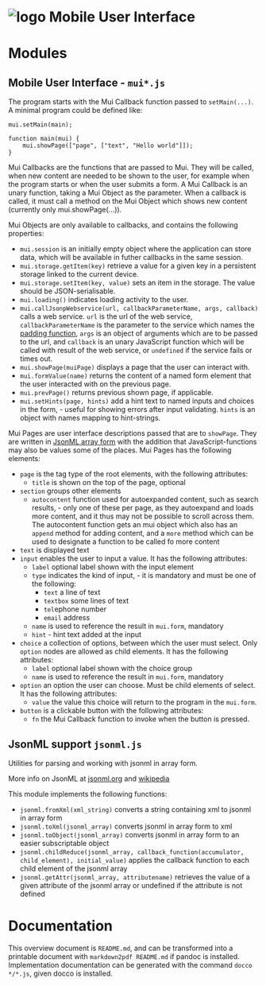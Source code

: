 # ![logo](https://solsort.com/_logo.png) Mobile User Interface


# Modules

## Mobile User Interface -  `mui*.js`


The program starts with the Mui Callback function passed to `setMain(...)`.  A minimal program could be defined like:

    mui.setMain(main);

    function main(mui) {
        mui.showPage(["page", ["text", "Hello world"]]);
    }

Mui Callbacks are the functions that are passed to Mui. They will be called, when new content are needed to be shown to the user, for example when the program starts or when the user submits a form. 
A Mui Callback is an unary function, taking a Mui Object as the parameter. 
When a callback is called, it must call a method on the Mui Object which shows new content (currently only mui.showPage(...)).

Mui Objects are only available to callbacks, and contains the following properties:

- `mui.session` is an initially empty object where the application can store data, which will be available in futher callbacks in the same session.
- `mui.storage.getItem(key)` retrieve a value for a given key in a persistent storage linked to the current device.
- `mui.storage.setItem(key, value)` sets an item in the storage. The value should be JSON-serialisable.
- `mui.loading()` indicates loading activity to the user.
- `mui.callJsonpWebservice(url, callbackParameterName, args, callback)` calls a web service. `url` is the url of the web service, `callbackParameterName` is the parameter to the service which names the [padding function](http://en.wikipedia.org/wiki/JSONP), `args` is an object of arguments which are to be passed to the url, and `callback` is an unary JavaScript function which will be called with result of the web service, or `undefined` if the service fails or times out.
- `mui.showPage(muiPage)` displays a page that the user can interact with.
- `mui.formValue(name)` returns the content of a named form element that the user interacted with on the previous page.
- `mui.prevPage()` returns previous shown page, if applicable.
- `mui.setHints(page, hints)` add a hint text to named inputs and choices in the form, - useful for showing errors after input validating. `hints` is an object with names mapping to hint-strings.

Mui Pages are user interface descriptions passed that are to `showPage`. They are written in [JsonML array form](http://en.wikipedia.org/wiki/JsonML) with the addition that JavaScript-functions may also be values some of the places. Mui Pages has the following elements:

- `page` is the tag type of the root elements, with the following attributes:
    - `title` is shown on the top of the page, optional
- `section` groups other elements
    -  `autocontent` function used for autoexpanded content, such as search results, - only one of these per page, as they autoexpand and loads more content, and it thus may not be possible to scroll across them. The autocontent function gets an mui object which also has an `append` method for adding content, and a `more` method which can be used to designate a function to be called fo more content
- `text` is displayed text
- `input` enables the user to input a value. It has the following attributes:
    - `label` optional label shown with the input element
    - `type` indicates the kind of input, - it is mandatory and must be one of the following:
        - `text` a line of text
        - `textbox` some lines of text
        - `tel`ephone number
        - `email` address
    - `name` is used to reference the result in `mui.form`, mandatory
    - `hint` - hint text added at the input
- `choice` a collection of options, between which the user must select. Only `option` nodes are allowed as child elements. It has the following attributes:
    - `label` optional label shown with the choice group
    - `name` is used to reference the result in `mui.form`, mandatory
- `option` an option the user can choose.  Must be child elements of select. It has the following attributes:
    - `value` the value this choice will return to the program in the `mui.form`.
- `button` is a clickable button with the following attributes:
    - `fn` the Mui Callback function to invoke when the button is pressed.

## JsonML support `jsonml.js`

Utilities for parsing and working with jsonml in array form.

More info on JsonML at [jsonml.org](http://jsonml.org/) and [wikipedia](http://en.wikipedia.org/wiki/JsonML)

This module implements the following functions:

- `jsonml.fromXml(xml_string)` converts a string containing xml to jsonml in array form
- `jsonml.toXml(jsonml_array)` converts jsonml in array form to xml
- `jsonml.toObject(jsonml_array)` converts jsonml in array form to an easier subscriptable object
- `jsonml.childReduce(jsonml_array, callback_function(accumulator, child_element), initial_value)` applies the callback function to each child element of the jsonml array
- `jsonml.getAttr(jsonml_array, attributename)` retrieves the value of a given attribute of the jsonml array or undefined if the attribute is not defined

# Documentation
This overview document is `README.md`, and can be transformed into a printable document with `markdown2pdf README.md` if pandoc is installed. Implementation documentation can be generated with the command `docco */*.js`, given docco is installed.

